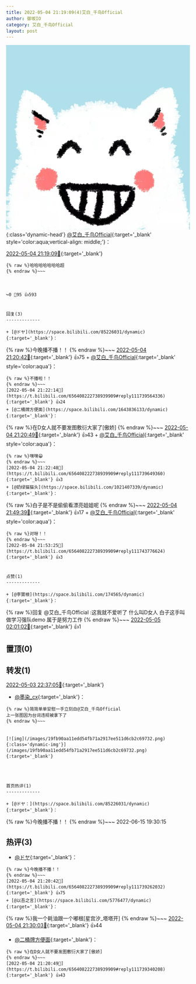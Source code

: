```yaml
---
title: 2022-05-04 21:19:09(4)艾白_千鸟Official
author: 御坂IO
category: 艾白_千鸟Official
layout: post
---
```


![img](/images/9ae8b9445fd0665cc014d9080156a45271be73c6.jpg){:class='dynamic-head'}
[@艾白_千鸟Official](https://space.bilibili.com/334537711/dynamic){:target='_blank' style='color:aqua;vertical-align: middle;'}：

[2022-05-04 21:19:09🔗](https://t.bilibili.com/656408222738939909){:target='_blank'}

~~~
{% raw %}哈哈哈哈哈哈哈超
{% endraw %}~~~



↪️0 💬95 👍593


回复(3)
-------------

+ [@ドヤ](https://space.bilibili.com/85226031/dynamic){:target='_blank'}：
~~~
{% raw %}今晚播不播！！
{% endraw %}~~~
[2022-05-04 21:20:42🔗](https://t.bilibili.com/656408222738939909#reply111739262032){:target='_blank'} 👍75
    + [@艾白_千鸟Official](https://space.bilibili.com/334537711/dynamic){:target='_blank' style='color:aqua'}：
~~~
{% raw %}不播啦！！
{% endraw %}~~~
[2022-05-04 21:22:14🔗](https://t.bilibili.com/656408222738939909#reply111739564336){:target='_blank'} 👍24
+ [@二桶牌方便面](https://space.bilibili.com/1643836133/dynamic){:target='_blank'}：
~~~
{% raw %}在D女人就不要发图敷衍大家了[傲娇]
{% endraw %}~~~
[2022-05-04 21:20:49🔗](https://t.bilibili.com/656408222738939909#reply111739340208){:target='_blank'} 👍43
    + [@艾白_千鸟Official](https://space.bilibili.com/334537711/dynamic){:target='_blank' style='color:aqua'}：
~~~
{% raw %}嘿嘿😁
{% endraw %}~~~
[2022-05-04 21:22:48🔗](https://t.bilibili.com/656408222738939909#reply111739649360){:target='_blank'} 👍3
+ [@奶绿猫猫头](https://space.bilibili.com/1021407339/dynamic){:target='_blank'}：
~~~
{% raw %}白子是不是偷偷看漂亮姐姐呢
{% endraw %}~~~
[2022-05-04 21:49:39🔗](https://t.bilibili.com/656408222738939909#reply111743287296){:target='_blank'} 👍17
    + [@艾白_千鸟Official](https://space.bilibili.com/334537711/dynamic){:target='_blank' style='color:aqua'}：
~~~
{% raw %}对呀！！
{% endraw %}~~~
[2022-05-04 21:53:25🔗](https://t.bilibili.com/656408222738939909#reply111743776624){:target='_blank'} 👍3


点赞(1)
-------------

+ [@李寶根](https://space.bilibili.com/174565/dynamic){:target='_blank'}：
~~~
{% raw %}回复 @艾白_千鸟Official :这我就不爱听了 什么叫D女人 白子这手叫做学习强队demo 属于是努力工作
{% endraw %}~~~
[2022-05-05 02:01:02🔗](https://t.bilibili.com/656408222738939909#reply111770298112){:target='_blank'} 👍1


置顶(0)
-------------



转发(1)
-------------

[2022-05-03 22:37:05🔗](https://t.bilibili.com/656057220853661717){:target='_blank'}
+ [@墨染_cx](https://space.bilibili.com/32685661/dynamic){:target='_blank'}：
~~~
{% raw %}简简单单安慰一手立刻白@艾白_千鸟Official 
上一张图因为台词违规被拿下了
{% endraw %}~~~


[![img](/images/19fb90aa11edd54fb71a2917ee511d6cb2c69732.png){:class='dynamic-img'}](/images/19fb90aa11edd54fb71a2917ee511d6cb2c69732.png){:target='_blank'}




首页热评(1)
-------------

+ [@ドヤ：](https://space.bilibili.com/85226031/dynamic){:target='_blank'}：
~~~
{% raw %}今晚播不播！！
{% endraw %}~~~
2022-06-15 19:30:15


热评(3)
-------------

+ [@ドヤ](https://space.bilibili.com/85226031/dynamic){:target='_blank'}：
~~~
{% raw %}今晚播不播！！
{% endraw %}~~~
[2022-05-04 21:20:42🔗](https://t.bilibili.com/656408222738939909#reply111739262032){:target='_blank'} 👍75
+ [@以吾之言](https://space.bilibili.com/5776477/dynamic){:target='_blank'}：
~~~
{% raw %}我一个耗油跟一个嘟根[星宫汐_塔塔开]
{% endraw %}~~~
[2022-05-04 21:30:03🔗](https://t.bilibili.com/656408222738939909#reply111740468880){:target='_blank'} 👍44
+ [@二桶牌方便面](https://space.bilibili.com/1643836133/dynamic){:target='_blank'}：
~~~
{% raw %}在D女人就不要发图敷衍大家了[傲娇]
{% endraw %}~~~
[2022-05-04 21:20:49🔗](https://t.bilibili.com/656408222738939909#reply111739340208){:target='_blank'} 👍43


